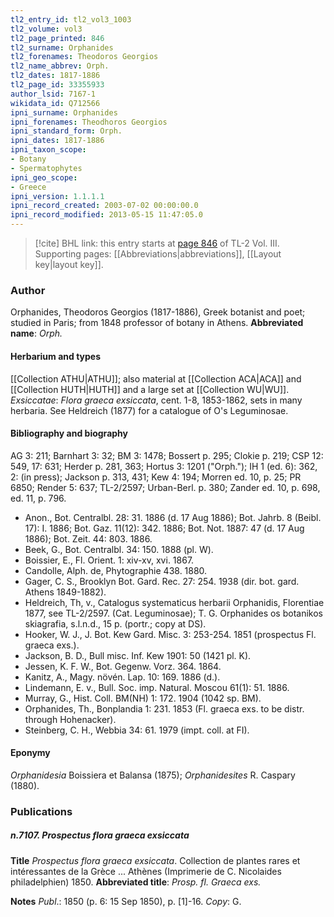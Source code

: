 ```yaml
---
tl2_entry_id: tl2_vol3_1003
tl2_volume: vol3
tl2_page_printed: 846
tl2_surname: Orphanides
tl2_forenames: Theodoros Georgios
tl2_name_abbrev: Orph.
tl2_dates: 1817-1886
tl2_page_id: 33355933
author_lsid: 7167-1
wikidata_id: Q712566
ipni_surname: Orphanides
ipni_forenames: Theodhoros Georgios
ipni_standard_form: Orph.
ipni_dates: 1817-1886
ipni_taxon_scope: 
- Botany
- Spermatophytes
ipni_geo_scope: 
- Greece
ipni_version: 1.1.1.1
ipni_record_created: 2003-07-02 00:00:00.0
ipni_record_modified: 2013-05-15 11:47:05.0
---
```



> [!cite] BHL link: this entry starts at [page 846](https://www.biodiversitylibrary.org/page/33355933) of TL-2 Vol. III.
> Supporting pages: [[Abbreviations|abbreviations]], [[Layout key|layout key]].

### Author

Orphanides, Theodoros Georgios (1817-1886), Greek botanist and poet; studied in Paris; from 1848 professor of botany in Athens. 
**Abbreviated name**: *Orph.*

#### Herbarium and types

[[Collection ATHU|ATHU]]; also material at [[Collection ACA|ACA]] and [[Collection HUTH|HUTH]] and a large set at [[Collection WU|WU]].
*Exsiccatae*: *Flora graeca exsiccata*, cent. 1-8, 1853-1862, sets in many herbaria. See Heldreich (1877) for a catalogue of O's Leguminosae.

#### Bibliography and biography

AG 3: 211; Barnhart 3: 32; BM 3: 1478; Bossert p. 295; Clokie p. 219; CSP 12: 549, 17: 631; Herder p. 281, 363; Hortus 3: 1201 ("Orph."); IH 1 (ed. 6): 362, 2: (in press); Jackson p. 313, 431; Kew 4: 194; Morren ed. 10, p. 25; PR 6850; Render 5: 637; TL-2/2597; Urban-Berl. p. 380; Zander ed. 10, p. 698, ed. 11, p. 796.
- Anon., Bot. Centralbl. 28: 31. 1886 (d. 17 Aug 1886); Bot. Jahrb. 8 (Beibl. 17): I. 1886; Bot. Gaz. 11(12): 342. 1886; Bot. Not. 1887: 47 (d. 17 Aug 1886); Bot. Zeit. 44: 803. 1886.
- Beek, G., Bot. Centralbl. 34: 150. 1888 (pl. W).
- Boissier, E., Fl. Orient. 1: xiv-xv, xvi. 1867.
- Candolle, Alph. de, Phytographie 438. 1880.
- Gager, C. S., Brooklyn Bot. Gard. Rec. 27: 254. 1938 (dir. bot. gard. Athens 1849-1882).
- Heldreich, Th, v., Catalogus systematicus herbarii Orphanidis, Florentiae 1877, see TL-2/2597. (Cat. Leguminosae); T. G. Orphanides os botanikos skiagrafia, s.l.n.d., 15 p. (portr.; copy at DS).
- Hooker, W. J., J. Bot. Kew Gard. Misc. 3: 253-254. 1851 (prospectus Fl. graeca exs.).
- Jackson, B. D., Bull misc. Inf. Kew 1901: 50 (1421 pl. K).
- Jessen, K. F. W., Bot. Gegenw. Vorz. 364. 1864.
- Kanitz, A., Magy. növén. Lap. 10: 169. 1886 (d.).
- Lindemann, E. v., Bull. Soc. imp. Natural. Moscou 61(1): 51. 1886.
- Murray, G., Hist. Coll. BM(NH) 1: 172. 1904 (1042 sp. BM).
- Orphanides, Th., Bonplandia 1: 231. 1853 (Fl. graeca exs. to be distr. through Hohenacker).
- Steinberg, C. H., Webbia 34: 61. 1979 (impt. coll. at FI).

#### Eponymy

*Orphanidesia* Boissiera et Balansa (1875); *Orphanidesites* R. Caspary (1880).

### Publications

##### n.7107. Prospectus flora graeca exsiccata

**Title**
*Prospectus flora graeca exsiccata*. Collection de plantes rares et intéressantes de la Grèce ... Athènes (Imprimerie de C. Nicolaides philadelphien) 1850.
**Abbreviated title**: *Prosp. fl. Graeca exs.*

**Notes**
*Publ*.: 1850 (p. 6: 15 Sep 1850), p. \[1\]-16. *Copy*: G.

